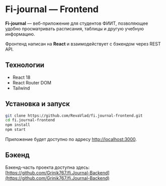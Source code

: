 # Fi-journal — Frontend

**Fi-journal** — веб-приложение для студентов ФИИТ, позволяющее удобно просматривать расписания, таблицы и другую учебную информацию.

Фронтенд написан на **React** и взаимодействует с бэкендом через REST API.

## Технологии

* React 18
* React Router DOM
* Tailwind

## Установка и запуск

```bash
git clone https://github.com/RevaVlad/fi.journal-frontend.git
cd fi.journal-frontend
npm install
npm start
```

Приложение будет доступно по адресу [http://localhost:3000](http://localhost:3000).

## Бэкенд

Бэкенд-часть проекта доступна здесь:
[https://github.com/Grinik767/fi.Journal-Backend](https://github.com/Grinik767/fi.Journal-Backend)

